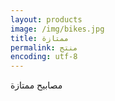 ```yaml
---
layout: products
image: /img/bikes.jpg
title: ممتازة
permalink: منتج
encoding: utf-8
---
```


مصابيح ممتازة
